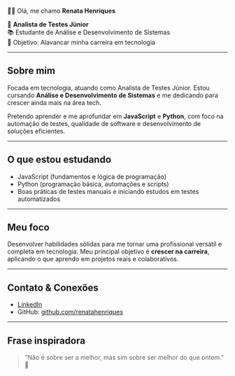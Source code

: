 👩‍💻 Olá, me chamo **Renata Henriques**

🎯 **Analista de Testes Júnior**  
📚 Estudante de Análise e Desenvolvimento de Sistemas  
🚀 Objetivo: Alavancar minha carreira em tecnologia

---

##  Sobre mim

Focada em tecnologia, atuando como Analista de Testes Júnior. Estou cursando **Análise e Desenvolvimento de Sistemas** e me dedicando para crescer ainda mais na área tech.

Pretendo aprender e me aprofundar em **JavaScript** e **Python**, com foco na automação de testes, qualidade de software e desenvolvimento de soluções eficientes.

---

## O que estou estudando

- JavaScript (fundamentos e lógica de programação)  
- Python (programação básica, automações e scripts)  
- Boas práticas de testes manuais e iniciando estudos em testes automatizados

---

##  Meu foco

Desenvolver habilidades sólidas para me tornar uma profissional versátil e completa em tecnologia. Meu principal objetivo é **crescer na carreira**, aplicando o que aprendo em projetos reais e colaborativos.

---

##  Contato & Conexões

- [LinkedIn](https://www.linkedin.com/in/renata-henriquess)  
- GitHub: [github.com/renatahenriques](https://github.com/renatahenriques)

---

##  Frase inspiradora

> "Não é sobre ser a melhor, mas sim sobre ser melhor do que ontem." 🌱
